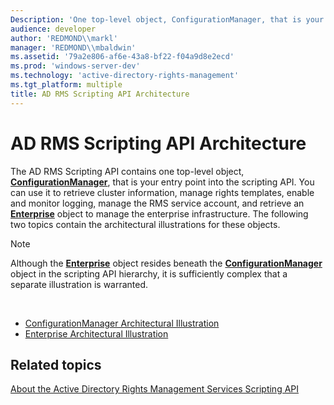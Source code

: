 ```yaml
---
Description: 'One top-level object, ConfigurationManager, that is your entry point into the scripting API.'
audience: developer
author: 'REDMOND\\markl'
manager: 'REDMOND\\mbaldwin'
ms.assetid: '79a2e806-af6e-43a8-bf22-f04a9d8e2ecd'
ms.prod: 'windows-server-dev'
ms.technology: 'active-directory-rights-management'
ms.tgt_platform: multiple
title: AD RMS Scripting API Architecture
---
```


# AD RMS Scripting API Architecture

The AD RMS Scripting API contains one top-level object, [**ConfigurationManager**](configurationmanager-object.md), that is your entry point into the scripting API. You can use it to retrieve cluster information, manage rights templates, enable and monitor logging, manage the RMS service account, and retrieve an [**Enterprise**](enterprise-object.md) object to manage the enterprise infrastructure. The following two topics contain the architectural illustrations for these objects.

> [!Note]  
> Although the [**Enterprise**](enterprise-object.md) object resides beneath the [**ConfigurationManager**](configurationmanager-object.md) object in the scripting API hierarchy, it is sufficiently complex that a separate illustration is warranted.

 

-   [ConfigurationManager Architectural Illustration](configurationmanager-architectural-illustration.md)
-   [Enterprise Architectural Illustration](enterprise-architectural-illustration.md)

## Related topics

<dl> <dt>

[About the Active Directory Rights Management Services Scripting API](about-the-active-directory-rights-management-services-scripting-api.md)
</dt> </dl>

 

 



